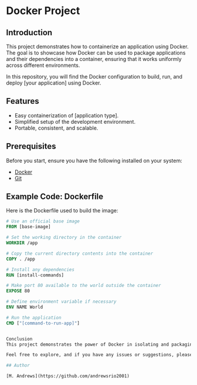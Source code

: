 # Docker Project 

## Introduction

This project demonstrates how to containerize an application using Docker. The goal is to showcase how Docker can be used to package applications and their dependencies into a container, ensuring that it works uniformly across different environments. 

In this repository, you will find the Docker configuration to build, run, and deploy [your application] using Docker.

## Features

- Easy containerization of [application type].
- Simplified setup of the development environment.
- Portable, consistent, and scalable.

## Prerequisites

Before you start, ensure you have the following installed on your system:

- [Docker](https://docs.docker.com/get-docker/)
- [Git](https://git-scm.com/)

## Example Code: Dockerfile

Here is the Dockerfile used to build the image:

```Dockerfile
# Use an official base image
FROM [base-image]

# Set the working directory in the container
WORKDIR /app

# Copy the current directory contents into the container
COPY . /app

# Install any dependencies
RUN [install-commands]

# Make port 80 available to the world outside the container
EXPOSE 80

# Define environment variable if necessary
ENV NAME World

# Run the application
CMD ["[command-to-run-app]"]


Conclusion
This project demonstrates the power of Docker in isolating and packaging an application to make it easier to run anywhere. You can now deploy the application in any environment, whether for development, testing, or production, without worrying about inconsistencies.

Feel free to explore, and if you have any issues or suggestions, please create an issue in this repository.

## Author

[M. Andrews](https://github.com/andrewsrio2001)

